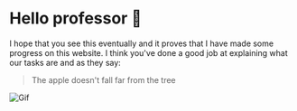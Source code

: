# Hello professor :wave:
I hope that you see this eventually and it proves that I have made some progress on this website.
I think you've done a good job at explaining what our tasks are and as they say:
> The apple doesn't fall far from the tree

![Gif](https://media.giphy.com/media/rvaQRHCzisFeo/giphy.gif?cid=ecf05e478uou4n7iqxizku4bdlaj75jj50gc5xal02eknzot&rid=giphy.gif&ct=g)
